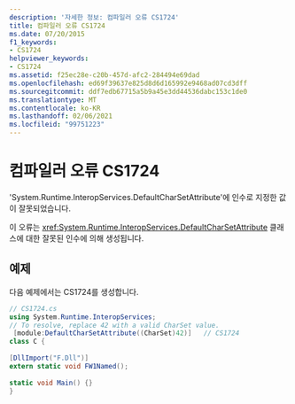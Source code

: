 ```yaml
---
description: '자세한 정보: 컴파일러 오류 CS1724'
title: 컴파일러 오류 CS1724
ms.date: 07/20/2015
f1_keywords:
- CS1724
helpviewer_keywords:
- CS1724
ms.assetid: f25ec28e-c20b-457d-afc2-284494e69dad
ms.openlocfilehash: ed69f39637e825d8d6d165992e9468ad07cd3dff
ms.sourcegitcommit: ddf7edb67715a5b9a45e3dd44536dabc153c1de0
ms.translationtype: MT
ms.contentlocale: ko-KR
ms.lasthandoff: 02/06/2021
ms.locfileid: "99751223"
---
```

# <a name="compiler-error-cs1724"></a>컴파일러 오류 CS1724

'System.Runtime.InteropServices.DefaultCharSetAttribute'에 인수로 지정한 값이 잘못되었습니다.  
  
 이 오류는 <xref:System.Runtime.InteropServices.DefaultCharSetAttribute> 클래스에 대한 잘못된 인수에 의해 생성됩니다.  
  
## <a name="example"></a>예제  

 다음 예제에서는 CS1724를 생성합니다.  
  
```csharp  
// CS1724.cs  
using System.Runtime.InteropServices;  
// To resolve, replace 42 with a valid CharSet value.  
 [module:DefaultCharSetAttribute((CharSet)42)]   // CS1724  
class C {
  
[DllImport("F.Dll")]  
extern static void FW1Named();  
  
static void Main() {}  
}  
```
